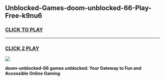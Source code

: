 
## Unblocked-Games-doom-unblocked-66-Play-Free-k9nu6
<h3>
<a href="https://premium76.site?title=doom-unblocked-66&ref=10A">CLICK TO PLAY</a></h3>
<hr>

<h3>
<a href="https://premium76.site?title=doom-unblocked-66&ref=10A">CLICK 2 PLAY</a>
  
</h3>

<a href="https://premium76.site?title=doom-unblocked-66&ref=10A"><img src="https://clearcache.store/games.png"></a>


**doom-unblocked-66 games unblocked: Your Gateway to Fun and Accessible Online Gaming**
